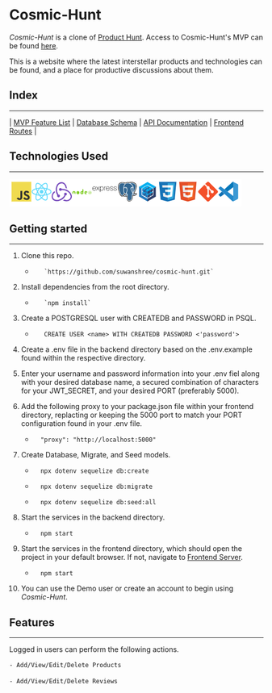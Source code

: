 # Cosmic-Hunt

_Cosmic-Hunt_ is a clone of [Product Hunt](https://www.producthunt.com/ "Product hunt's Homepage"). Access to Cosmic-Hunt's MVP can be found [here](https://github.com/suwanshree/cosmic-hunt/wiki/Feature-List "Cosmic-Hunt's Wiki feature list").

This is a website where the latest interstellar products and technologies can be found, and a place for productive discussions about them.

## Index

---

| [MVP Feature List](https://github.com/suwanshree/cosmic-hunt/wiki/Feature-List "Cosmic-Hunt's feature list") | [Database Schema](https://github.com/suwanshree/cosmic-hunt/wiki/Database-Schema "Cosmic-Hunt's database schema") | [API Documentation](https://github.com/suwanshree/cosmic-hunt/wiki/API-Documentation "Cosmic-Hunt's API documentation") | [Frontend Routes](https://github.com/suwanshree/cosmic-hunt/wiki/Frontend-Routes "Cosmic-Hunt's frontend routes") |

## Technologies Used

---

![Technologies](technologiesUsed.png)

## Getting started

---

1.  Clone this repo.

    -        `https://github.com/suwanshree/cosmic-hunt.git`

2.  Install dependencies from the root directory.

    -        `npm install`

3.  Create a POSTGRESQL user with CREATEDB and PASSWORD in PSQL.

    -        CREATE USER <name> WITH CREATEDB PASSWORD <'password'>

4.  Create a .env file in the backend directory based on the .env.example found within the respective directory.

5.  Enter your username and password information into your .env fiel along with your desired database name, a secured combination of characters for your JWT_SECRET, and your desired PORT (preferably 5000).

6.  Add the following proxy to your package.json file within your frontend directory, replacting or keeping the 5000 port to match your PORT configuration found in your .env file.

    -       "proxy": "http://localhost:5000"

7.  Create Database, Migrate, and Seed models.

    -       npx dotenv sequelize db:create

    -       npx dotenv sequelize db:migrate

    -       npx dotenv sequelize db:seed:all

8.  Start the services in the backend directory.

    -       npm start

9.  Start the services in the frontend directory, which should open the project in your default browser. If not, navigate to [Frontend Server](http://localhost:3000).

    -       npm start

10. You can use the Demo user or create an account to begin using _Cosmic-Hunt_.

## Features

---

Logged in users can perform the following actions.

    - Add/View/Edit/Delete Products

    - Add/View/Edit/Delete Reviews
